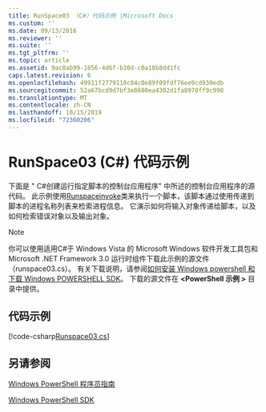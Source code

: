 ```yaml
---
title: RunSpace03 （C#）代码示例 |Microsoft Docs
ms.custom: ''
ms.date: 09/13/2016
ms.reviewer: ''
ms.suite: ''
ms.tgt_pltfrm: ''
ms.topic: article
ms.assetid: 9ac8ab99-1856-4d6f-b30d-c0a18b8dd1fc
caps.latest.revision: 6
ms.openlocfilehash: 49911f2779110c04c0e89f09fdf76ee9cd930edb
ms.sourcegitcommit: 52a67bcd9d7bf3e8600ea4302d1fa8970ff9c998
ms.translationtype: MT
ms.contentlocale: zh-CN
ms.lasthandoff: 10/15/2019
ms.locfileid: "72360206"
---
```

# <a name="runspace03-c-code-sample"></a>RunSpace03 (C#) 代码示例

下面是 " C#创建运行指定脚本的控制台应用程序" 中所述的控制台应用程序的源代码。 此示例使用[Runspaceinvoke](/dotnet/api/System.Management.Automation.RunspaceInvoke)类来执行一个脚本，该脚本通过使用传递到脚本的进程名称列表来检索进程信息。 它演示如何将输入对象传递给脚本，以及如何检索错误对象以及输出对象。

> [!NOTE]
> 你可以使用适用C#于 Windows Vista 的 Microsoft Windows 软件开发工具包和 Microsoft .NET Framework 3.0 运行时组件下载此示例的源文件（runspace03.cs）。 有关下载说明，请参阅[如何安装 Windows powershell 和下载 Windows POWERSHELL SDK](/powershell/developer/installing-the-windows-powershell-sdk)。
> 下载的源文件在 **\<PowerShell 示例 >** 目录中提供。

## <a name="code-sample"></a>代码示例

[!code-csharp[Runspace03.cs](../../../../powershell-sdk-samples/SDK-2.0/csharp/Runspace03/Runspace03.cs#L11-L88 "Runspace03.cs")]

## <a name="see-also"></a>另请参阅

[Windows PowerShell 程序员指南](./windows-powershell-programmer-s-guide.md)

[Windows PowerShell SDK](../windows-powershell-reference.md)

